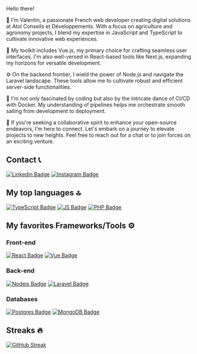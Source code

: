 Hello there! 

👋 I'm Valentin, a passionate French web developer creating digital solutions at Atol Conseils et Développements. With a focus on agriculture and agronomy projects, I blend my expertise in JavaScript and TypeScript to cultivate innovative web experiences.

🌱 My toolkit includes Vue.js, my primary choice for crafting seamless user interfaces. I'm also well-versed in React-based tools like Next.js, expanding my horizons for versatile development.

⚙️ On the backend frontier, I wield the power of Node.js and navigate the Laravel landscape. These tools allow me to cultivate robust and efficient server-side functionalities.

🐳 I'm not only fascinated by coding but also by the intricate dance of CI/CD with Docker. My understanding of pipelines helps me orchestrate smooth sailing from development to deployment.

🚀 If you're seeking a collaborative spirit to enhance your open-source endeavors, I'm here to connect. Let's embark on a journey to elevate projects to new heights. Feel free to reach out for a chat or to join forces on an exciting venture.

## Contact 📞
[![Linkedin Badge](https://img.shields.io/badge/LinkedIn-0077B5?style=for-the-badge&logo=linkedin&logoColor=white)](https://www.linkedin.com/in/valentin-marguerie/)
[![Instagram Badge](https://img.shields.io/badge/Instagram-E4405F?style=for-the-badge&logo=instagram&logoColor=white)](https://www.instagram.com/valentin_marguerie/)

## My top languages 🔝
[![TypeScript Badge](https://img.shields.io/badge/TypeScript-007ACC?style=for-the-badge&logo=typescript&logoColor=white)](#)
[![JS Badge](https://img.shields.io/badge/JavaScript-F7DF1E?style=for-the-badge&logo=javascript&logoColor=black)](#) 
[![PHP Badge](https://img.shields.io/badge/PHP-777BB4?style=for-the-badge&logo=php&logoColor=white)](#)

## My favorites Frameworks/Tools ⚙️
### Front-end
[![React Badge](https://img.shields.io/badge/React-20232A?style=for-the-badge&logo=react&logoColor=61DAFB)](#) 
[![Vue Badge](https://img.shields.io/badge/Vue.js-35495E?style=for-the-badge&logo=vue.js&logoColor=4FC08D)](#) 

### Back-end
[![Nodejs Badge](https://img.shields.io/badge/Node.js-43853D?style=for-the-badge&logo=node.js&logoColor=white)](#) 
[![Laravel Badge](https://img.shields.io/badge/Laravel-FF2D20?style=for-the-badge&logo=laravel&logoColor=white)](#)

### Databases
[![Postgres Badge](https://img.shields.io/badge/PostgreSQL-316192?style=for-the-badge&logo=postgresql&logoColor=white)](#) 
[![MongoDB Badge](https://img.shields.io/badge/MongoDB-4EA94B?style=for-the-badge&logo=mongodb&logoColor=white)](#) 
	
## Streaks 🔥
[![GitHub Streak](https://github-readme-streak-stats.herokuapp.com/?user=valentinm27&theme=calm)](https://git.io/streak-stats)


